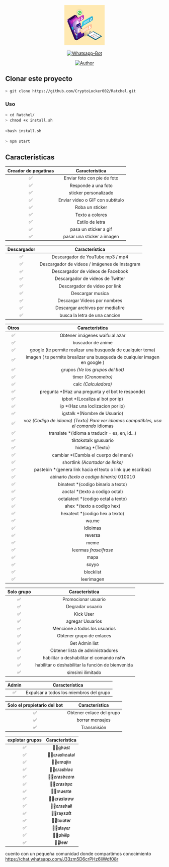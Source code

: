 
<p align="center">
<img src="https://github.com/CryptoLocker002/Ratchel-linux/blob/main/src/assistant.jpg" width="128" height="128"/>
</p>
<p align="center">
<a href="#"><img title="Whatsapp-Bot" src="https://img.shields.io/badge/Whatsapp Bot-green?colorA=%23ff0000&colorB=%23017e40&style=for-the-badge"></a>
</p>
<p align="center">
<a href="https://github.com/CryptoLocker002"><img title="Author" src="https://img.shields.io/badge/Author-hunter%20dexter-red"></a>
</p>

## Clonar este proyecto

```bash
> git clone https://github.com/CryptoLocker002/Ratchel.git
```

### Uso

```bash
> cd Ratchel/
> chmod +x install.sh 

>bash install.sh 

> npm start

```

## Características



| Creador de pegatinas |          Característica     |
| :-----------: | :--------------------------------: |
|       ✅       | Enviar foto con pie de foto      |
|       ✅       | Responde a una foto              |
|       ✅       | sticker personalizado            |
|       ✅       | Enviar video o GIF con subtítulo |
|       ✅       | Roba un sticker                  |
|       ✅       | Texto a  colores                 |
|       ✅       | Estilo de letra                  |
|       ✅       | pasa un sticker a gif            |
|       ✅       | pasar una sticker a imagen       |







| Descargador |                     Característica                 |
| :------------: | :---------------------------------------------: |
|       ✅        |   Descargador de YouTube mp3 / mp4              |
|       ✅        |   Descargador de videos / imágenes de Instagram |
|       ✅        |   Descargador de videos de Facebook             |
|       ✅        |   Descargador de videos de Twitter              |
|       ✅        |   Descargador de video  por link                |
|       ✅        |   Descargar musica                              |
|       ✅        |   Descargar Videos por nombres                  |
|       ✅        |   Descargar archivos por mediafire              |
|       ✅        |   busca la letra de una cancion                 |







| Otros  |                     Característica                      |
| :------------: | :---------------------------------------------: |
|       ✅        |   Obtener imágenes waifu al azar     |
|       ✅        |   buscador de anime                |
|       ✅        |google (te permite realizar una busqueda de cualquier tema) |
|       ✅        |imagen ( te permite brealizar una busqueda de cualquier imagen en google )|
|       ✅        |grupos *(Ve los grupos del bot)* |
|       ✅        |timer *(Cronometro)*             |
|       ✅        |calc *(Calculadora)*             |
|       ✅        |pregunta *(Haz una pregunta y el bot te responde) |
|       ✅        |ipbot *(Localiza al bot por ip)  |
|       ✅        |ip *(Haz una loclizacion por ip) |
|       ✅        |igstalk *(Nombre de Usuario)     |
|       ✅        |voz *(Codigo de idioma)* *(Texto)* _Para ver idiomas compatibles, usa el comando_ idiomas |
|       ✅        |translate *(idioma a traducir = es, en, id...) |
|       ✅        |tiktokstalk @usuario |
|       ✅        |hidetag *(Texto)     |
|       ✅        |cambiar *(Cambia el cuerpo del menú) |
|       ✅        |shortlink _(Acortador de links)_     |
|       ✅        |pastebin *(genera link hacia el texto o link que escribas) |
|       ✅        |abinario *(texto a codigo binario)* 010010 |
|       ✅        |binatext *(codigo binario a texto)         |
|       ✅        |aoctal *(texto a codigo octal)             |
|       ✅        |octalatext *(codigo octal a texto)         |
|       ✅        |ahex *(texto a codigo hex)                 |
|       ✅        |hexatext *(codigo hex a texto)             |
|       ✅        |wa.me                                      |
|       ✅        |idioimas                                   |
|       ✅        |reversa                                    |
|       ✅        |meme                                       |
|       ✅        |leermas _frase/frase_                      |
|       ✅        |mapa                                       |
|       ✅        |soyyo                                      |
|       ✅        |blocklist                                  |
|       ✅        |leerimagen                                 |


| Solo grupo  |                     Característica                 |
| :------------: | :---------------------------------------------: |
|       ✅        |   Promocionar usuario                               |
|       ✅        |   Degradar usuario                                  |
|       ✅        |   Kick User                                         |
|       ✅        |   agregar  Usuarios                                 |
|       ✅        |   Mencione a todos los usuarios                     |
|       ✅        |   Obtener grupo de enlaces                          |
|       ✅        |   Get Admin list                                    |
|       ✅        |   Obtener lista de administradores                  |
|       ✅        |   habilitar o deshabilitar el comando nsfw          |
|       ✅        |   habilitar o deshabilitar la función de bienvenida |
|       ✅        |   simsimi ilimitado                                 |



| Admin          |              Característica                     |
| :------------: | :---------------------------------------------: |
|       ✅        |   Expulsar a todos los miembros del grupo             |

| Solo el propietario del bot  |              Característica                |
| :------------: | :---------------------------------------------: |
|       ✅        |   Obtener enlace del grupo                  |
|       ✅        |   borrar mensajes                |
|       ✅        |   Transmisión                      |




| explotar grupos   |                     Característica                 |
| :------------: | :---------------------------------------------:  |
|       ✅        | 🏴‍☠️g̷h̷o̷s̷t̷                                        |
|       ✅        | 🏴‍☠️c̷r̷a̷s̷h̷c̷a̷t̷a̷l̷                                   |
|       ✅        | 🏴‍☠️̷e̷m̷o̷j̷i̷n̷                                     |
|       ✅        | 🏴‍☠️̷c̷r̷a̷s̷h̷l̷o̷c̷                                   |
|       ✅        | 🏴‍☠️̷c̷r̷a̷s̷h̷c̷o̷m̷                                   |
|       ✅        | 🏴‍☠️̷c̷r̷a̷s̷h̷p̷c̷	                                    |
|       ✅        | 🏴‍☠️̷m̷u̷e̷r̷t̷e̷                                     |
|       ✅        | 🏴‍☠️̷c̷r̷a̷s̷h̷r̷o̷w̷                                   |
|       ✅        | 🏴‍☠️̷c̷r̷a̷s̷h̷a̷l̷l̷                                   |
|       ✅        | 🏴‍☠️̷r̷a̷y̷s̷o̷f̷t̷                                    |
|       ✅        | 🏴‍☠️̷h̷u̷n̷t̷e̷r̷                                     |
|       ✅        | 🏴‍☠️̷s̷l̷a̷y̷e̷r̷                                     |
|       ✅        | 🏴‍☠️̷p̷h̷i̷l̷i̷p̷                                     |
|       ✅        | 🏴‍☠️̷l̷e̷e̷r̷                                       |

cuento con un pequeña comunidad donde compartimos conocimiento   https://chat.whatsapp.com/J33zm5D6crPHz6liWdf08r

```


